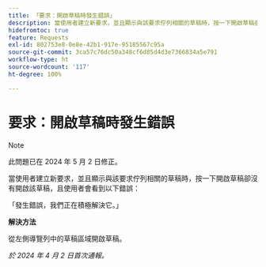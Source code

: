 ```yaml
---
title: 「要求：開啟草稿時發生錯誤」
description: 當使用者建立新要求，並且顯示與該要求佇列相關的草稿時，按一下開啟草稿卻沒有開啟該草稿，且使用者會看到錯誤。此問題有解決方法。
hidefromtoc: true
feature: Requests
exl-id: 802753e8-0e8e-42b1-917e-95185567c95a
source-git-commit: 3ca57c76dc50a348cf6d85d4d3e7366834a5e791
workflow-type: ht
source-wordcount: '117'
ht-degree: 100%

---
```


# 要求：開啟草稿時發生錯誤

>[!NOTE]
>
>此問題已在 2024 年 5 月 2 日修正。

當使用者建立新要求，並且顯示與該要求佇列相關的草稿時，按一下開啟草稿卻沒有開啟該草稿，且使用者會看到以下錯誤：

「發生錯誤，我們正在積極解決它。」

**解決方法**

從左側導覽列中的草稿區域開啟草稿。

_於 2024 年 4 月 2 日首次通報。_
